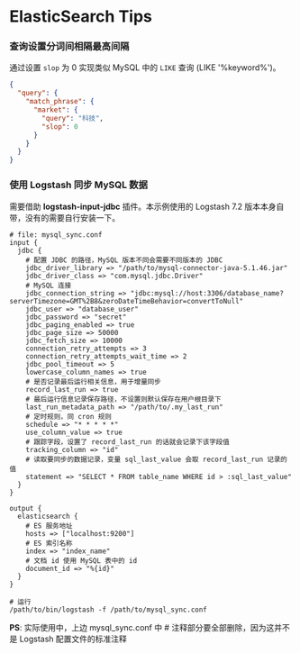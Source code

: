 # ElasticSearch Tips

### 查询设置分词间相隔最高间隔

通过设置 `slop` 为 0 实现类似 MySQL 中的 `LIKE` 查询 (LIKE '%keyword%')。

```JSON
{
  "query": {
    "match_phrase": {
      "market": {
        "query": "科技",
        "slop": 0
      }
    }
  }
}
```

### 使用 Logstash 同步 MySQL 数据

需要借助 **logstash-input-jdbc** 插件。本示例使用的 Logstash 7.2 版本本身自带，没有的需要自行安装一下。

```
# file: mysql_sync.conf
input {
  jdbc {
    # 配置 JDBC 的路径，MySQL 版本不同会需要不同版本的 JDBC
    jdbc_driver_library => "/path/to/mysql-connector-java-5.1.46.jar"
    jdbc_driver_class => "com.mysql.jdbc.Driver"
    # MySQL 连接
    jdbc_connection_string => "jdbc:mysql://host:3306/database_name?serverTimezone=GMT%2B8&zeroDateTimeBehavior=convertToNull"
    jdbc_user => "database_user"
    jdbc_password => "secret"
    jdbc_paging_enabled => true
    jdbc_page_size => 50000
    jdbc_fetch_size => 10000
    connection_retry_attempts => 3
    connection_retry_attempts_wait_time => 2
    jdbc_pool_timeout => 5
    lowercase_column_names => true
    # 是否记录最后运行相关信息，用于增量同步
    record_last_run => true
    # 最后运行信息记录保存路径，不设置则默认保存在用户根目录下
    last_run_metadata_path => "/path/to/.my_last_run"
    # 定时规则，同 cron 规则
    schedule => "* * * * *"
    use_column_value => true
    # 跟踪字段，设置了 record_last_run 的话就会记录下该字段值
    tracking_column => "id"
    # 读取要同步的数据记录，变量 sql_last_value 会取 record_last_run 记录的值
    statement => "SELECT * FROM table_name WHERE id > :sql_last_value"
  }
}

output {
  elasticsearch {
    # ES 服务地址
    hosts => ["localhost:9200"]
    # ES 索引名称
    index => "index_name"
    # 文档 id 使用 MySQL 表中的 id
    document_id => "%{id}"
  }
}

# 运行
/path/to/bin/logstash -f /path/to/mysql_sync.conf
```

**PS**: 实际使用中，上边 mysql_sync.conf 中 # 注释部分要全部删除，因为这并不是 Logstash 配置文件的标准注释